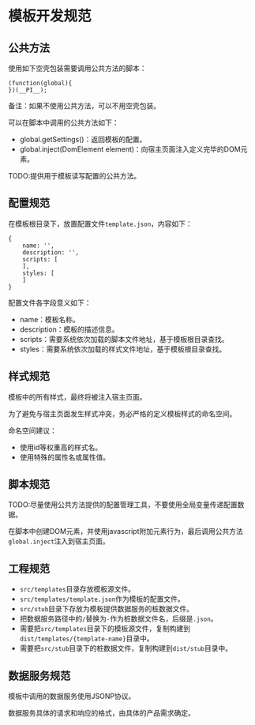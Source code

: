 # 模板开发规范 #

## 公共方法 ##

使用如下空壳包装需要调用公共方法的脚本：

	(function(global){
	})(__PI__);

备注：如果不使用公共方法，可以不用空壳包装。

可以在脚本中调用的公共方法如下：

- global.getSettings()：返回模板的配置。
- global.inject(DomElement element)：向宿主页面注入定义完毕的DOM元素。

TODO:提供用于模板读写配置的公共方法。

## 配置规范 ##

在模板根目录下，放置配置文件`template.json`，内容如下：

	{
        name: '',
        description: '',
        scripts: [
        ],
        styles: [
        ]
    }

配置文件各字段意义如下：

- name：模板名称。
- description：模板的描述信息。
- scripts：需要系统依次加载的脚本文件地址，基于模板根目录查找。
- styles：需要系统依次加载的样式文件地址，基于模板根目录查找。

## 样式规范 ##

模板中的所有样式，最终将被注入宿主页面。

为了避免与宿主页面发生样式冲突，务必严格的定义模板样式的命名空间。

命名空间建议：

- 使用id等权重高的样式名。
- 使用特殊的属性名或属性值。

## 脚本规范 ##

TODO:尽量使用公共方法提供的配置管理工具，不要使用全局变量传递配置数据。

在脚本中创建DOM元素，并使用javascript附加元素行为，最后调用公共方法`global.inject`注入到宿主页面。

## 工程规范 ##

- `src/templates`目录存放模板源文件。
- `src/templates/template.json`作为模板的配置文件。
- `src/stub`目录下存放为模板提供数据服务的桩数据文件。
- 把数据服务路径中的`/`替换为`-`作为桩数据文件名，后缀是`.json`。
- 需要把`src/templates`目录下的模板源文件，复制构建到`dist/templates/{template-name}`目录中。
- 需要把`src/stub`目录下的桩数据文件，复制构建到`dist/stub`目录中。

## 数据服务规范 ##

模板中调用的数据服务使用JSONP协议。

数据服务具体的请求和响应的格式，由具体的产品需求确定。